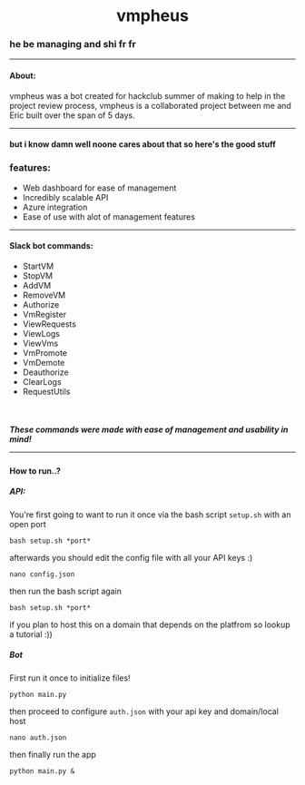 <h1 align="center">vmpheus</h1>

<h3> he be managing and shi fr fr </h3>

---
<h4> About:</h4>
vmpheus was a bot created for hackclub summer of making to help in the project review process, vmpheus is a collaborated project between me and Eric built over the span of 5 days.

---
<h4> but i know damn well noone cares about that so here's the good stuff

<h3>features:</h3>

* Web dashboard for ease of management
* Incredibly scalable API 
* Azure integration
* Ease of use with alot of management features
---

<h4> Slack bot commands: </h4>

* StartVM 
* StopVM
* AddVM
* RemoveVM
* Authorize
* VmRegister
* ViewRequests
* ViewLogs
* ViewVms
* VmPromote
* VmDemote
* Deauthorize
* ClearLogs
* RequestUtils
<br>
<h5>These commands were made with ease of management and usability in mind!

---

<h4> How to run..? </h4>

<h5> API: </h5>

You're first going to want to run it once via the bash script ```setup.sh``` with an open port
```angular2html
bash setup.sh *port*
```
afterwards you should edit the config file with all your API keys :)
```angular2html
nano config.json
```
then run the bash script again
```angular2html
bash setup.sh *port*
```
if you plan to host this on a domain that depends on the platfrom so lookup a tutorial :))

<h5> Bot </h5>

First run it once to initialize files!

```angular2html
python main.py
```

then proceed to configure ``auth.json`` with your api key and domain/local host

```angular2html
nano auth.json
```
then finally run the app

```angular2html
python main.py &
```